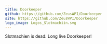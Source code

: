 ```yaml
---
title: Doorkeeper
github: https://github.com/ZeusWPI/Doorkeeper
site: https://github.com/ZeusWPI/Doorkeeper
logo_image: Logos_Slotmachiin.svg
---
```


Slotmachien is dead. Long live Doorkeeper!
